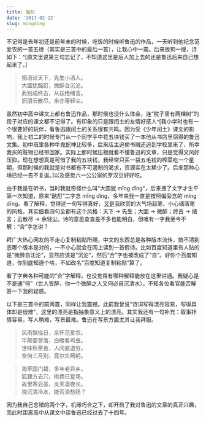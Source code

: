 ```yaml
---
title: 酩酊
date: '2017-02-22'
slug: mingding
---
```


不记得是去年初还是前年末的时候，吃饭的时候听鲁迅的作品，一天听到他纪念范爱农的一首五律（其实是三首中的最后一首），让我心中一震。后来放狗一搜，诗如下：^[原文里说第三句忘记了，不知道这里是后人加上去的还是鲁迅后来自己想起来了。]

> 把酒论天下，先生小酒人。  
大圜犹酩酊，微醉合沉沦。  
此别成终古，从兹绝绪言。  
旧朋云散尽，余亦等轻尘。

虽然初中高中课文上都有鲁迅作品，那时候也没什么体会，连“院子里有两棵树”的段子对应的课文都不记得了。有印象的只是跟闰土的友情好感人^[我小学时也有一个很要好的玩伴，看鲁迅跟闰土的关系很有共鸣。因为受《少年闰土》课文的影响，我上初二的时候专门从一个同学手中花五块钱买了一本他从书店里窃得的鲁迅文集。初中班里各种牛鬼蛇神比较多，后来店主追偷书贼还追到学校里来了，所幸我买的赃物已经带回家。实际上那时候压根就看不懂鲁迅的文章，只是觉得文风好压抑。现在想想真是可惜了我的五块钱，我经常只买一袋五毛钱的榨菜吃一个星期，但那时候的我就是对书都有不可遏制的渴求，资源实在太稀少了。后来那种心境已经一去不复返。]以及感觉六一公公家的罗汉豆好好吃。

由于我是在听书，当时我就奇怪什么叫“大圆犹 mǐng dǐng”，后来搜了文字才生平第一次知道，原来“酩酊”二字念 mǐng dǐng，多年来我一直是按照偏旁念的 míng dīng。看了解释，觉得这一句写得真好，[又是](/cn/2014/01/five-years/)我欣赏的大气场起笔、小心绪落笔的风格。其实细看四句全都有这个风格：天下 → 先生；大圜 → 微醉；终古 → 绪言；云散尽 → 余轻尘。诗的意思查查差不多也能明白，但唯有一字我至今不解：“合”字怎讲？

拜广大热心网友的不走心复制粘贴所赐，中文的东西总是各种版本流传，搞不清到底哪个版本是对的，一不小心就会在网上读到一首假诗。比如百度知道里有人贴的是“微醉自沈沦”，显然应该是“沉沦”，然后“合”字也被改成了“自”。好你个百度知道，你到底知道个啥，不如改名“百度知道复制粘贴”算了。

看了字典各种可能的“合”字解释，也没觉得有哪种解释能放在这里讲通。我疑心是不是通“何”（世人皆醉，你一个微醉之人又何必自沉清水）。不知各位看官能否解答一下我的疑惑。

以下是三首中的前两首，同样让我震撼。此前我曾说“诗词写得漂亮容易，写得具体却是很难”，这里的漂亮是指抽象意义上的漂亮。其实我还有一句补充：叙事抒情容易，写人稍难，写景最难。鲁迅在写景方面尤其让我拜服。

> 风雨飘摇日，余怀范爱农。  
华颠萎寥落，白眼看鸡虫。  
世味秋荼苦，人间直道穷。  
奈何三月别，竟尔失畸躬。

> 海草国门碧，多年老异乡。  
狐狸方去穴，桃偶已登场。  
故里寒云恶，炎天凛夜长。  
独沉清冷水，能否涤愁肠？

因为我自己念错的两个字，机缘巧合之下，却开启了我对鲁迅的文章的真正兴趣，而此时距离高中从课文中读鲁迅已经过去了十四年。
